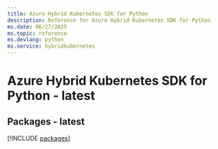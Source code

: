 ```yaml
---
title: Azure Hybrid Kubernetes SDK for Python
description: Reference for Azure Hybrid Kubernetes SDK for Python
ms.date: 06/27/2025
ms.topic: reference
ms.devlang: python
ms.service: hybridkubernetes
---
```

# Azure Hybrid Kubernetes SDK for Python - latest
## Packages - latest
[!INCLUDE [packages](hybrid-kubernetes-index.md)]